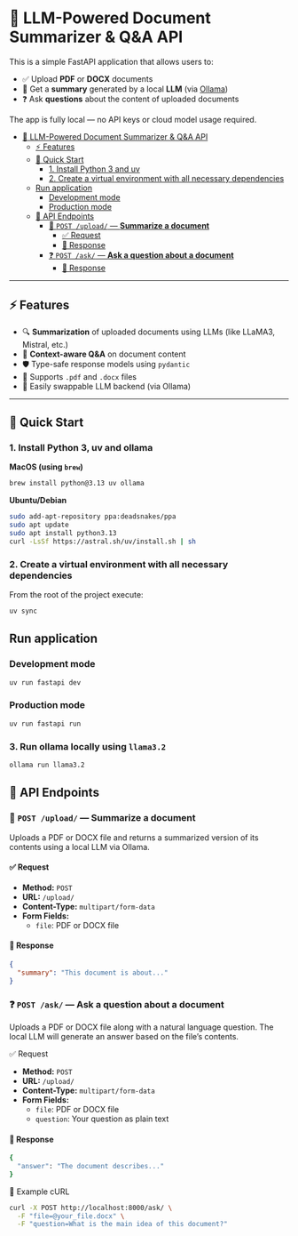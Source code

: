 # 📄 LLM-Powered Document Summarizer & Q&A API

This is a simple FastAPI application that allows users to:

- ✅ Upload **PDF** or **DOCX** documents
- 🧠 Get a **summary** generated by a local **LLM** (via [Ollama](https://ollama.com/))
- ❓ Ask **questions** about the content of uploaded documents

The app is fully local — no API keys or cloud model usage required.

- [📄 LLM-Powered Document Summarizer \& Q\&A API](#-llm-powered-document-summarizer--qa-api)
  - [⚡ Features](#-features)
  - [🚀 Quick Start](#-quick-start)
    - [1. Install Python 3 and uv](#1-install-python-3-and-uv)
    - [2. Create a virtual environment with all necessary dependencies](#2-create-a-virtual-environment-with-all-necessary-dependencies)
  - [Run application](#run-application)
    - [Development mode](#development-mode)
    - [Production mode](#production-mode)
  - [🔌 API Endpoints](#-api-endpoints)
    - [📄 `POST /upload/` — **Summarize a document**](#-post-upload--summarize-a-document)
      - [✅ Request](#-request)
      - [🤖 Response](#-response)
    - [❓ `POST /ask/` — **Ask a question about a document**](#-post-ask--ask-a-question-about-a-document)
      - [🤖 Response](#-response-1)

---

## ⚡ Features

- 🔍 **Summarization** of uploaded documents using LLMs (like LLaMA3, Mistral, etc.)
- 🤖 **Context-aware Q&A** on document content
- 🛡️ Type-safe response models using `pydantic`
- 📂 Supports `.pdf` and `.docx` files
- 🔧 Easily swappable LLM backend (via Ollama)

---

## 🚀 Quick Start

### 1. Install Python 3, uv and ollama

**MacOS (using `brew`)**

```bash
brew install python@3.13 uv ollama
```

**Ubuntu/Debian**

```bash
sudo add-apt-repository ppa:deadsnakes/ppa
sudo apt update
sudo apt install python3.13
curl -LsSf https://astral.sh/uv/install.sh | sh
```

### 2. Create a virtual environment with all necessary dependencies

From the root of the project execute:

```bash
uv sync
```

## Run application

### Development mode

```bash
uv run fastapi dev
```

### Production mode

```bash
uv run fastapi run
```

### 3. Run ollama locally using `llama3.2`

```bash
ollama run llama3.2
```


## 🔌 API Endpoints

### 📄 `POST /upload/` — **Summarize a document**

Uploads a PDF or DOCX file and returns a summarized version of its contents using a local LLM via Ollama.

#### ✅ Request

- **Method:** `POST`
- **URL:** `/upload/`
- **Content-Type:** `multipart/form-data`
- **Form Fields:**
  - `file`: PDF or DOCX file

#### 🤖 Response

```json
{
  "summary": "This document is about..."
}
```

### ❓ `POST /ask/` — **Ask a question about a document**

Uploads a PDF or DOCX file along with a natural language question. The local LLM will generate an answer based on the file’s contents.

✅ Request

- **Method:** `POST`
- **URL:** `/upload/`
- **Content-Type:** `multipart/form-data`
- **Form Fields:**
  - `file`: PDF or DOCX file
  - `question`: Your question as plain text

#### 🤖 Response

```bash
{
  "answer": "The document describes..."
}
```

🧪 Example cURL

```bash
curl -X POST http://localhost:8000/ask/ \
  -F "file=@your_file.docx" \
  -F "question=What is the main idea of this document?"
```
